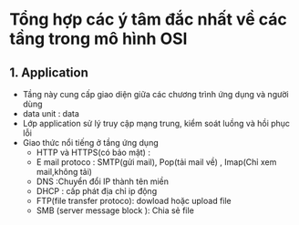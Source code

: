# Tổng hợp các ý tâm đắc nhất về các tầng trong mô hình OSI
## 1. Application
- Tầng này cung cấp giao diện giữa các chương trình ứng dụng và người dùng 
- data unit : data
- Lớp application sử lý truy cập mạng trung, kiểm soát luồng và hồi phục lỗi
- Giao thức nổi tiếng ở tầng ứng dụng
    - HTTP và HTTPS(có bảo mật) :
    - E mail protoco : SMTP(gửi mail), Pop(tải mail về) , Imap(Chỉ xem mail,không tải)
    - DNS :Chuyển đổi IP thành tên miền
    - DHCP : cấp phát địa chỉ ip động
    - FTP(file transfer protoco): dowload hoặc upload file
    - SMB (server message block ): Chia sẻ file
